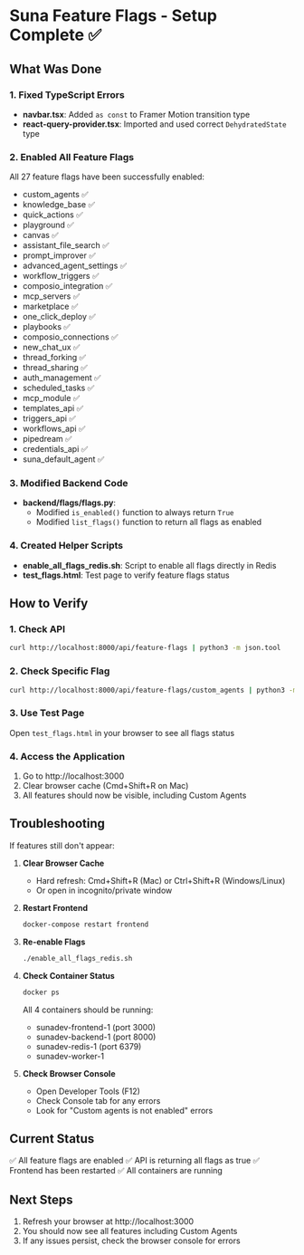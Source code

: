 # Suna Feature Flags - Setup Complete ✅

## What Was Done

### 1. Fixed TypeScript Errors
- **navbar.tsx**: Added `as const` to Framer Motion transition type
- **react-query-provider.tsx**: Imported and used correct `DehydratedState` type

### 2. Enabled All Feature Flags
All 27 feature flags have been successfully enabled:
- custom_agents ✅
- knowledge_base ✅
- quick_actions ✅
- playground ✅
- canvas ✅
- assistant_file_search ✅
- prompt_improver ✅
- advanced_agent_settings ✅
- workflow_triggers ✅
- composio_integration ✅
- mcp_servers ✅
- marketplace ✅
- one_click_deploy ✅
- playbooks ✅
- composio_connections ✅
- new_chat_ux ✅
- thread_forking ✅
- thread_sharing ✅
- auth_management ✅
- scheduled_tasks ✅
- mcp_module ✅
- templates_api ✅
- triggers_api ✅
- workflows_api ✅
- pipedream ✅
- credentials_api ✅
- suna_default_agent ✅

### 3. Modified Backend Code
- **backend/flags/flags.py**: 
  - Modified `is_enabled()` function to always return `True`
  - Modified `list_flags()` function to return all flags as enabled

### 4. Created Helper Scripts
- **enable_all_flags_redis.sh**: Script to enable all flags directly in Redis
- **test_flags.html**: Test page to verify feature flags status

## How to Verify

### 1. Check API
```bash
curl http://localhost:8000/api/feature-flags | python3 -m json.tool
```

### 2. Check Specific Flag
```bash
curl http://localhost:8000/api/feature-flags/custom_agents | python3 -m json.tool
```

### 3. Use Test Page
Open `test_flags.html` in your browser to see all flags status

### 4. Access the Application
1. Go to http://localhost:3000
2. Clear browser cache (Cmd+Shift+R on Mac)
3. All features should now be visible, including Custom Agents

## Troubleshooting

If features still don't appear:

1. **Clear Browser Cache**
   - Hard refresh: Cmd+Shift+R (Mac) or Ctrl+Shift+R (Windows/Linux)
   - Or open in incognito/private window

2. **Restart Frontend**
   ```bash
   docker-compose restart frontend
   ```

3. **Re-enable Flags**
   ```bash
   ./enable_all_flags_redis.sh
   ```

4. **Check Container Status**
   ```bash
   docker ps
   ```
   All 4 containers should be running:
   - sunadev-frontend-1 (port 3000)
   - sunadev-backend-1 (port 8000)
   - sunadev-redis-1 (port 6379)
   - sunadev-worker-1

5. **Check Browser Console**
   - Open Developer Tools (F12)
   - Check Console tab for any errors
   - Look for "Custom agents is not enabled" errors

## Current Status
✅ All feature flags are enabled
✅ API is returning all flags as true
✅ Frontend has been restarted
✅ All containers are running

## Next Steps
1. Refresh your browser at http://localhost:3000
2. You should now see all features including Custom Agents
3. If any issues persist, check the browser console for errors
